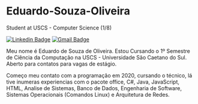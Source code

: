 # Eduardo-Souza-Oliveira


Student at USCS - Computer Science (1/8)

[![Linkedin Badge](https://img.shields.io/badge/-Eduardo%20Souza-986DFF?style=flat-square&logo=Linkedin&logoColor=white&link=https://www.linkedin.com/in/eduardo-s-628974278/)](https://www.linkedin.com/in/eduardo-s-628974278/) 
[![Gmail Badge](https://img.shields.io/badge/-eduardo.soliveira2505@gmail.com-986DFF?style=flat-square&logo=Gmail&logoColor=white&link=mailto:iuricold99@gmail.com)](mailto:eduardo.soliveira2505@gmail.com)

Meu nome é Eduardo de Souza de Oliveira. Estou Cursando o 1º Semestre de Ciência da Computação na USCS - Universidade São Caetano do Sul. Aberto para contatos para vagas de estágio.

Começo meu contato com a programação em 2020, cursando o técnico, lá tive inumeras experiencias com o pacote office, C#, Java, JavaScript, HTML, Analise de Sistemas, Banco de Dados, Engenharia de Software, Sistemas Operacionais (Comandos Linux) e Arquitetura de Redes.
